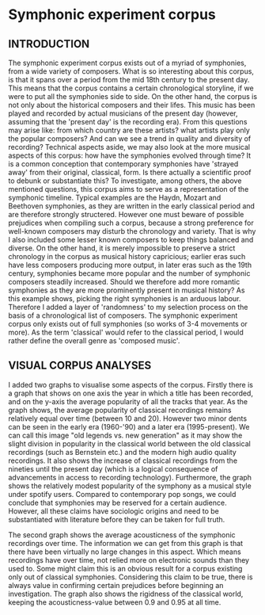 # Symphonic experiment corpus

## INTRODUCTION
The symphonic experiment corpus exists out of a myriad of symphonies, from a wide variety of composers. What is so interesting about this corpus, is that it spans over a period from the mid 18th century to the present day. This means that the corpus contains a certain chronological storyline, if we were to put all the symphonies side to side.
On the other hand, the corpus is not only about the historical composers and their lifes. This music has been played and recorded by actual musicians of the present day (however, assuming that the 'present day' is the recording era).
From this questions may arise like: from which country are these artists? what artists play only the popular composers? And can we see a trend in quality and diversity of recording?
Technical aspects aside, we may also look at the more musical aspects of this corpus: how have the symphonies evolved through time?
It is a common conception that contemporary symphonies have 'strayed away' from their original, classical, form. Is there actually a scientific proof to debunk or substantiate this?
To investigate, among others, the above mentioned questions, this corpus aims to serve as a representation of the symphonic timeline. Typical examples are the Haydn, Mozart and Beethoven symphonies, as they are written in the early classical period and are therefore strongly structered. However one must beware of possible prejudices when compiling such a corpus, because a strong preference for well-known composers may disturb the chronology and variety. That is why I also included some lesser known composers to keep things balanced and diverse. On the other hand, it is merely impossible to preserve a strict chronology in the corpus as musical history capricious; earlier eras such have less composers producing more output, in later eras such as the 19th century, symphonies became more popular and the number of symphonic composers steadily increased. Should we therefore add more romantic symphonies as they are more prominently present in musical history? 
As this example shows, picking the right symphonies is an arduous labour. Therefore I added a layer of 'randomness' to my selection process on the basis of a chronological list of composers.
The symphonic experiment corpus only exists out of full symphonies (so works of 3-4 movements or more). As the term 'classical' would refer to the classical period, I would rather define the overall genre as 'composed music'.

## VISUAL CORPUS ANALYSES
I added two graphs to visualise some aspects of the corpus. Firstly there is a graph that shows on one axis the year in which a title has been recorded, and on the y-axis the average popularity of all the tracks that year. As the graph shows, the average popularity of classical recordings remains relatively equal over time (between 10 and 20). However two minor dents can be seen in the early era (1960-'90) and a later era (1995-present). We can call this image "old legends vs. new generation" as it may show the slight division in popularity in the classical world between the old classical recordings (such as Bernstein etc.) and the modern high audio quality recordings. It also shows the increase of classical recordings from the nineties until the present day (which is a logical consequence of advancements in access to recording technology).
Furthermore, the graph shows the relatively modest popularity of the symphony as a musical style under spotify users. Compared to contemporary pop songs, we could conclude that symphonies may be reserved for a certain audience. However, all these claims have sociologic origins and need to be substantiated with literature before they can be taken for full truth.

The second graph shows the average acousticness of the symphonic recordings over time. The information we can get from this graph is that there have been virtually no large changes in this aspect. Which means recordings have over time, not relied more on electronic sounds than they used to. Some might claim this is an obvious result for a corpus existing only out of classical symphonies. Considering this claim to be true, there is always value in confirming certain prejudices before beginning an investigation.
The graph also shows the rigidness of the classical world, keeping the acousticness-value between 0.9 and 0.95 at all time.
